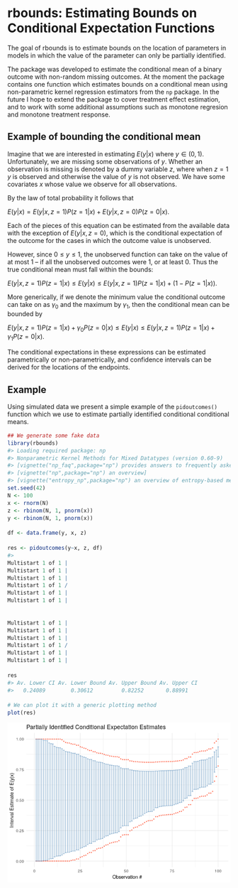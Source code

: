<!-- README.md is generated from README.Rmd. Please edit that file -->
rbounds: Estimating Bounds on Conditional Expectation Functions
===============================================================

The goal of rbounds is to estimate bounds on the location of parameters
in models in which the value of the parameter can only be partially
identified.

The package was developed to estimate the conditional mean of a binary
outcome with non-random missing outcomes. At the moment the package
contains one function which estimates bounds on a conditional mean using
non-parametric kernel regression estimators from the `np` package. In
the future I hope to extend the package to cover treatment effect
estimation, and to work with some additional assumptions such as
monotone regresion and monotone treatment response.

Example of bounding the conditional mean
----------------------------------------

Imagine that we are interested in estimating *E*(*y*\|*x*) where
*y* ∈ (0, 1). Unfortunately, we are missing some observations of *y*.
Whether an observation is missing is denoted by a dummy variable *z*,
where when *z* = 1 *y* is observed and otherwise the value of *y* is not
observed. We have some covariates *x* whose value we observe for all
observations.

By the law of total probability it follows that

*E*(*y*\|*x*) = *E*(*y*\|*x*, *z* = 1)*P*(*z* = 1\|*x*) + *E*(*y*\|*x*, *z* = 0)*P*(*z* = 0\|*x*).

Each of the pieces of this equation can be estimated from the available
data with the exception of *E*(*y*\|*x*, *z* = 0), which is the
conditional expectation of the outcome for the cases in which the
outcome value is unobserved.

However, since 0 ≤ *y* ≤ 1, the unobserved function can take on the
value of at most 1 – if all the unobserved outcomes were 1, or at least
0. Thus the true conditional mean must fall within the bounds:

*E*(*y*\|*x*, *z* = 1)*P*(*z* = 1\|*x*) ≤ *E*(*y*\|*x*) ≤ *E*(*y*\|*x*, *z* = 1)*P*(*z* = 1\|*x*) + (1 − *P*(*z* = 1\|*x*)).

More generically, if we denote the minimum value the conditional outcome
can take on as *γ*<sub>0</sub> and the maximum by *γ*<sub>1</sub>, then
the conditional mean can be bounded by

*E*(*y*\|*x*, *z* = 1)*P*(*z* = 1\|*x*) + *γ*<sub>0</sub>*P*(*z* = 0\|*x*) ≤ *E*(*y*\|*x*) ≤ *E*(*y*\|*x*, *z* = 1)*P*(*z* = 1\|*x*) + *γ*<sub>1</sub>*P*(*z* = 0\|*x*).

The conditional expectations in these expressions can be estimated
parametrically or non-parametrically, and confidence intervals can be
derived for the locations of the endpoints.

Example
-------

Using simulated data we present a simple example of the `pidoutcomes()`
function which we use to estimate partially identified conditional
conditional means.

``` r
## We generate some fake data
library(rbounds)
#> Loading required package: np
#> Nonparametric Kernel Methods for Mixed Datatypes (version 0.60-9)
#> [vignette("np_faq",package="np") provides answers to frequently asked questions]
#> [vignette("np",package="np") an overview]
#> [vignette("entropy_np",package="np") an overview of entropy-based methods]
set.seed(42)
N <- 100
x <- rnorm(N)
z <- rbinom(N, 1, pnorm(x))
y <- rbinom(N, 1, pnorm(x))

df <- data.frame(y, x, z)

res <- pidoutcomes(y~x, z, df)
#> 
Multistart 1 of 1 |
Multistart 1 of 1 |
Multistart 1 of 1 |
Multistart 1 of 1 /
Multistart 1 of 1 |
Multistart 1 of 1 |
                   

Multistart 1 of 1 |
Multistart 1 of 1 |
Multistart 1 of 1 |
Multistart 1 of 1 /
Multistart 1 of 1 |
Multistart 1 of 1 |
                   
res
#> Av. Lower CI Av. Lower Bound Av. Upper Bound Av. Upper CI
#>   0.24089        0.30612         0.82252       0.88991

# We can plot it with a generic plotting method
plot(res)
```

![](README-example-1.png)
